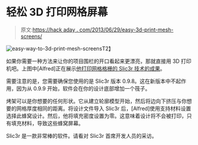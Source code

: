 # 轻松 3D 打印网格屏幕

> 原文:[https://hack aday . com/2013/06/29/easy-3d-print-mesh-screens/](https://hackaday.com/2013/06/29/easily-3d-print-mesh-screens/)

![easy-way-to-3d-print-mesh-screens](../Images/413c7b481f4cf7d8565942b5c8342e0e.png)T2】

如果你需要一种方法来让你的项目围栏的开口看起来更漂亮，那就直接用 3D 打印机吧。上图中[Alfred]正在展示[他打印网格格栅的 Slic3r 技术的成果](http://quelab.net/wordpress/8888/8888/)。

需要注意的是，您需要确保您使用的是 Slic3r 版本 0.9.8。这在新版本中不起作用，因为从 0.9.9 开始，软件会在你的设计底部增加一个筏子。

烤架可以是你想要的任何形状。它从建立轮廓模型开始，然后将边向下挤压与你想要的网格厚度相同的距离。将设计文件导入 Slic3r 后，[Alfred]使用支持材料设置选择此蜂窝设计。然后，他将填充密度设置为零。这意味着设计将不会被打印，只有填充材料，导致这些蜂窝屏幕。

Slic3r 是一款非常棒的软件。请看对 Slic3r 首席开发人员的采访。